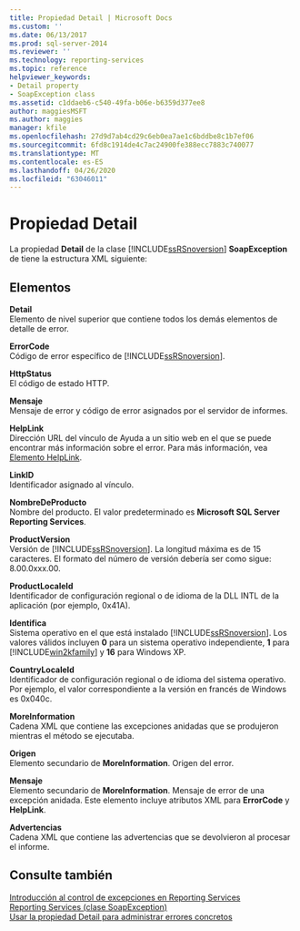 ```yaml
---
title: Propiedad Detail | Microsoft Docs
ms.custom: ''
ms.date: 06/13/2017
ms.prod: sql-server-2014
ms.reviewer: ''
ms.technology: reporting-services
ms.topic: reference
helpviewer_keywords:
- Detail property
- SoapException class
ms.assetid: c1ddaeb6-c540-49fa-b06e-b6359d377ee8
author: maggiesMSFT
ms.author: maggies
manager: kfile
ms.openlocfilehash: 27d9d7ab4cd29c6eb0ea7ae1c6bddbe8c1b7ef06
ms.sourcegitcommit: 6fd8c1914de4c7ac24900fe388ecc7883c740077
ms.translationtype: MT
ms.contentlocale: es-ES
ms.lasthandoff: 04/26/2020
ms.locfileid: "63046011"
---
```

# <a name="detail-property"></a>Propiedad Detail
  La propiedad **Detail** de la clase [!INCLUDE[ssRSnoversion](../../../includes/ssrsnoversion-md.md)] **SoapException** de  tiene la estructura XML siguiente:  
  
## <a name="elements"></a>Elementos  
 **Detail**  
 Elemento de nivel superior que contiene todos los demás elementos de detalle de error.  
  
 **ErrorCode**  
 Código de error específico de [!INCLUDE[ssRSnoversion](../../../includes/ssrsnoversion-md.md)].  
  
 **HttpStatus**  
 El código de estado HTTP.  
  
 **Mensaje**  
 Mensaje de error y código de error asignados por el servidor de informes.  
  
 **HelpLink**  
 Dirección URL del vínculo de Ayuda a un sitio web en el que se puede encontrar más información sobre el error. Para más información, vea [Elemento HelpLink](helplink-element.md).  
  
 **LinkID**  
 Identificador asignado al vínculo.  
  
 **NombreDeProducto**  
 Nombre del producto. El valor predeterminado es **Microsoft SQL Server Reporting Services**.  
  
 **ProductVersion**  
 Versión de [!INCLUDE[ssRSnoversion](../../../includes/ssrsnoversion-md.md)]. La longitud máxima es de 15 caracteres. El formato del número de versión debería ser como sigue: 8.00.0xxx.00.  
  
 **ProductLocaleId**  
 Identificador de configuración regional o de idioma de la DLL INTL de la aplicación (por ejemplo, 0x41A).  
  
 **Identifica**  
 Sistema operativo en el que está instalado [!INCLUDE[ssRSnoversion](../../../includes/ssrsnoversion-md.md)]. Los valores válidos incluyen **0** para un sistema operativo independiente, **1** para [!INCLUDE[win2kfamily](../../../includes/win2kfamily-md.md)] y **16** para Windows XP.  
  
 **CountryLocaleId**  
 Identificador de configuración regional o de idioma del sistema operativo. Por ejemplo, el valor correspondiente a la versión en francés de Windows es 0x040c.  
  
 **MoreInformation**  
 Cadena XML que contiene las excepciones anidadas que se produjeron mientras el método se ejecutaba.  
  
 **Origen**  
 Elemento secundario de **MoreInformation**. Origen del error.  
  
 **Mensaje**  
 Elemento secundario de **MoreInformation**. Mensaje de error de una excepción anidada. Este elemento incluye atributos XML para **ErrorCode** y **HelpLink**.  
  
 **Advertencias**  
 Cadena XML que contiene las advertencias que se devolvieron al procesar el informe.  
  
## <a name="see-also"></a>Consulte también  
 [Introducción al control de excepciones en Reporting Services](../introducing-exception-handling-in-reporting-services.md)   
 [Reporting Services (clase SoapException)](reporting-services-soapexception-class.md)   
 [Usar la propiedad Detail para administrar errores concretos](../best-practices/using-the-detail-property-to-handle-specific-errors.md)  
  
  
